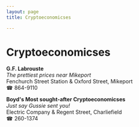 ```yaml
---
layout: page 
title: Cryptoeconomicses

---
```



# Cryptoeconomicses


 **G.F. Labrouste**  
_The prettiest prices near Mikeport_  
Fenchurch Street Station & Oxford Street, Mikeport  
☎ 864-9110

**Boyd's Most sought-after Cryptoeconomicses**  
_Just say Gussie sent you!_  
Electric Company & Regent Street, Charliefield  
☎ 260-1374

